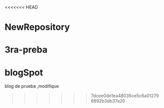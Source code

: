 <<<<<<< HEAD
# NewRepository
 3ra-preba
=======
# blogSpot
blog de prueba ,modifique
>>>>>>> 7dcee0de1ea48035ce5c6a012796892b3db37a20
